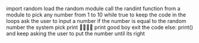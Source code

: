 import random load the random module
call the randint function from a module to pick any number from 1 to 10
while true to keep the code in the loops
ask the user to input a number 
if the number is equal to the random number the system pick 
print 🤣🤣🤣🤣
print good boy
exit the code
else:
print() and keep asking the user to put the number until its right
